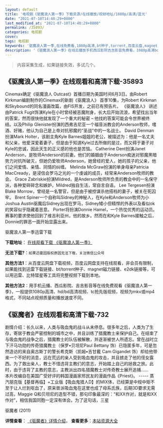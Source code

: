 ```yaml
---
layout: default
title: '电视剧《驱魔浪人第一季》下载资源/在线播放/视频地址/1080p/高清/蓝光'
date: "2021-07-10T14:40:29+0800"
last_modified_at: "2021-07-10T14:40:29+0800"
permalink: /35893/
categories: 电视剧
cover:
tags: 电视剧
keywords: '驱魔浪人第一季,在线免费看,1080p高清,bt种子,torrent,百度云盘,magnet,磁力链,迅雷下载资源'
description: '《驱魔浪人第一季》在线云播放手机西瓜影院吉吉影音免费看，1080p高清bd/hd未删减完整版和tc抢先枪版，mkv/mp4格式，附带bt/torrent种子、magnet/磁力链、百度云盘、网盘资源迅雷下载链接'
---
```


>内容采集生成，如果链接失效，多试几个。


## 《驱魔浪人第一季》在线观看和高清下载-35893

Cinemax确定《驱魔浪人 Outcast》首播日期为美国时间6月3日。由Robert Kirkman编剧制作的Cinemax的新剧《驱魔浪人》 首季10集，为Robert Kirkman和Skybound的同名漫画改篇，由FIS开发，之前已有预告片。 《驱魔浪人》 讲述由Patrick Fugit饰演Kyle在小时曾经被恶魔附身，长大后开始流浪，希望找出当年的答案，然而很快他就发现了一个重大的秘密 – 他找的答案可能会令世界被终结。以及Philip Glenister扮演的西弗吉尼亚一个福音派教会的Anderson牧师，嗜酒、好赌，他认为自己是上帝对抗邪魔的“圣战”中的一名战士。 David Denman扮演Mark Holter，该剧主角Kyle Barnes姐姐的老公，被描述为：他是一名丈夫和父亲，他爱深爱着妻子，但是由于知道Kyle过去所做的是过，而又碍于妻子对Kyle的忠诚，因此天生的正义感的他也是苦恼。 Catherine Dent扮演Janet Anderson，是牧师Anderson的前妻。他们的婚姻由于Anderson痴迷对邪魔黑暗势力对抗所破灭，但她仍爱牧师Anderson，她曾经的爱人，她的孩子的父亲，他们之间爱情、亲情、同情的纠缠。 Melinda McGraw扮演的单身母亲Patricia MacCready，是浸信会罗马之光的一个虔诚的成员，经常来Anderson牧师的教会。 Grace Zabriskie扮演Mildred，是Anderson牧师所负责的教会中的一名保守派，各种爱碎碎念和嫉妒，Mildred独自生活，常自言自语。 Lee Tergesen扮演Blake Morrow，曾经是一名警官，但是由于被控谋杀他搭档的妻子，被关在死囚牢。 Brent Spiner一个自称叫Sidney的神秘人，在Kyle和Anderson牧师为小Joshua Austin驱魔后Sidney出现在罗马，Sidney矮小但精悍的外表以及看似ok的笑容似乎隐藏着恶意。 Porter将扮演Donnie Hamel，一个热忱优秀的运动员。赛事的要求使他回到了维吉利亚州，他的故乡。然而在和Kyle Barnes接触之后，Donnie的罪恶一面开始显露出来。


驱魔浪人第一季迅雷下载

**下载地址**： [在线观看下载 《驱魔浪人第一季》](https://www.993dy.com//vod-detail-id-35955.html) 


**无法下载?**：`如果迅雷因版权原因无法下载，关注微信公众号 `

**其他方法1**：从百度云网盘下载视频，百度云网盘支持在线观看，非会员有限制，如果能找到迅雷下载链接、bt/torrent种子、magnet磁力链接、e2dk链接等，可以用迅雷、比特彗星等工具将完整视频下载到本地。

**其他方法2**：用手机云播、西瓜影院、吉吉影音等在线免费观看《驱魔浪人第一季》，一般提供1080p高清、hd/bd高清视频、tc抢先版视频，视频为mkv或mp4格式，不同站点视频质量和播放速度不同。


## 《驱魔者》在线观看和高清下载-732

剧情介绍：长久以来，人类与吸血鬼的战斗从未停息。很多年之后，人类为了生存，寄居于教会严密控制的城市之中，并且训练了猎魔教士来保护自己。在结束了与吸血鬼的战争之后，猎魔教士的队伍被解散，并逐渐被世人所遗忘。曾在战时立下汗马功勋的传奇猎魔教士（保罗•贝坦尼Paul Bettany 饰）已隐匿多年，可是忽然造访的来自奥古斯丁的警长希克斯（凯姆•吉甘戴 Cam Gigandet 饰）却给他带来一个不好的消息，远在荒远的亲人受到吸血鬼的攻击，并且掳走了他的侄女露西。为了救出亲人，教士不惜违背主教们的意志，开始踏上自己的拯救之旅。此时，由于违背了主教的意志，主教派出四名猎魔教士对传奇教士展开追捕……  　　本片改编自在美国广受好评的韩国漫画家邢民友的漫画作品《Priest》。 ----- 蒸汽朋克版【基督再临】+工业版【吸血鬼猎人D】的MIX体，已经算是中规中矩不至于让人烂到呕血了，原来兽派吸血鬼在这里也成了母系氏族，后期3D要求无需过高，Maggie Q和贝坦尼的造型不错，那句印象最深的：“和XX作对，就是和XX作对”，相信我国同胞一定深有体会。为了这句话，三星


驱魔者 (2011)

**详情查看**： [《驱魔者》详情介绍](/movie/732/)， **查看更多**：[本站资源大全](/movie/t/all/)

